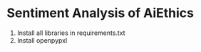 # Sentiment Analysis of AiEthics

1. Install all libraries in requirements.txt
2. Install openpypxl
